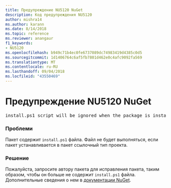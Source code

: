 ```yaml
---
title: Предупреждение NU5120 NuGet
description: Код предупреждения NU5120
author: mishra14
ms.author: karann
ms.date: 8/14/2018
ms.topic: reference
ms.reviewer: anangaur
f1_keywords:
- NU5120
ms.openlocfilehash: b949c71b4ec0fe6737089dc74983419d4385c0d5
ms.sourcegitcommit: 1d1406764c6af5fb7801d462e0c4afc9092fa569
ms.translationtype: MT
ms.contentlocale: ru-RU
ms.lasthandoff: 09/04/2018
ms.locfileid: "43550469"
---
```

# <a name="nuget-warning-nu5120"></a>Предупреждение NU5120 NuGet
<pre>install.ps1 script will be ignored when the package is installed after the migration.</pre>

### <a name="issue"></a>Проблеми

Пакет содержит `install.ps1` файла. Файл не будет выполняться, если пакет устанавливается в пакет ссылочный тип проекта.


### <a name="solution"></a>Решение

Пожалуйста, запросите автору пакета для исправления пакета, таким образом, чтобы он больше не содержит `install.ps1` файла. Дополнительные сведения о нем в [документации NuGet](https://docs.microsoft.com/en-us/nuget/reference/migrate-packages-config-to-package-reference).

